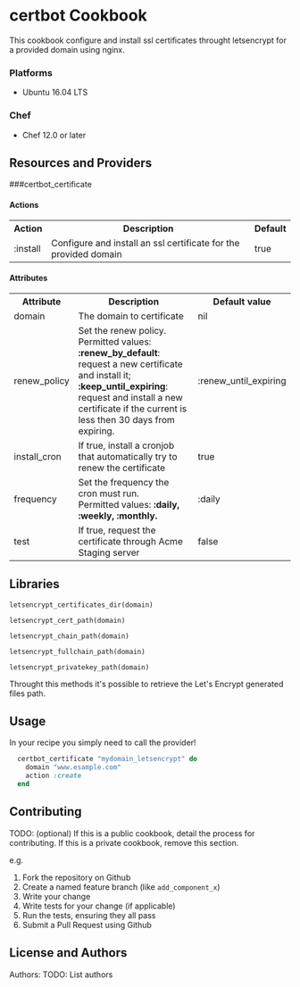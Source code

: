 # certbot Cookbook

This cookbook configure and install ssl certificates throught letsencrypt for a provided domain using nginx.

### Platforms

- Ubuntu 16.04 LTS

### Chef

- Chef 12.0 or later

## Resources and Providers
###certbot_certificate
#### Actions
<table>
    <tr>
        <th>Action</th>
        <th>Description</th>
        <th>Default</th>
    </tr>
    <tr>
        <td>:install</td>
        <td>Configure and install an ssl certificate for the provided domain</td>
        <td>true</td>
    </tr>
</table>

#### Attributes
<table>
    <tr>
        <th>Attribute</th>
        <th>Description</th>
        <th>Default value</th>
    </tr>
    <tr>
        <td>domain</td>
        <td>The domain to certificate</td>
        <td>nil</td>
    </tr>
    <tr>
        <td>renew_policy</td>
        <td>
            Set the renew policy.<br />
            Permitted values:<br />
            <b>:renew_by_default</b>: request a new certificate and install it;<br />
            <b>:keep_until_expiring</b>: request and install a new certificate if the current is less then 30 days from expiring.
            </td>
        <td>:renew_until_expiring</td>
    </tr>
    <tr>
        <td>install_cron</td>
        <td>If true, install a cronjob that automatically try to renew the certificate</td>
        <td>true</td>
    </tr>
    <tr>
        <td>frequency</td>
        <td>Set the frequency the cron must run.<br />Permitted values: <b>:daily, :weekly, :monthly.</b></td>
        <td>:daily</td>
    </tr>
    <tr>
        <td>test</td>
        <td>If true, request the certificate through Acme Staging server</td>
        <td>false</td>
    </tr>
</table>

## Libraries

    letsencrypt_certificates_dir(domain)

    letsencrypt_cert_path(domain)

    letsencrypt_chain_path(domain)

    letsencrypt_fullchain_path(domain)

    letsencrypt_privatekey_path(domain)
    
    
Throught this methods it's possible to retrieve the Let's Encrypt generated files path.
## Usage
In your recipe you simply need to call the provider!

```ruby
  certbot_certificate "mydomain_letsencrypt" do
    domain "www.esample.com"
    action :create
  end
```

## Contributing

TODO: (optional) If this is a public cookbook, detail the process for contributing. If this is a private cookbook, remove this section.

e.g.
1. Fork the repository on Github
2. Create a named feature branch (like `add_component_x`)
3. Write your change
4. Write tests for your change (if applicable)
5. Run the tests, ensuring they all pass
6. Submit a Pull Request using Github

## License and Authors

Authors: TODO: List authors
